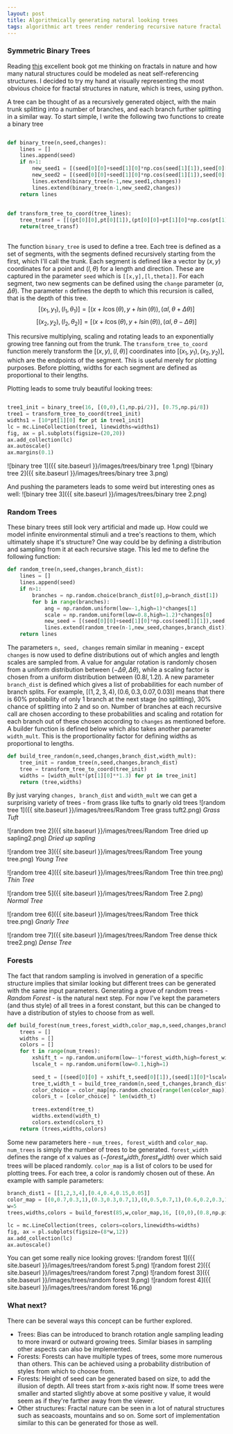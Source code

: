 ```yaml
---
layout: post
title: Algorithmically generating natural looking trees
tags: algorithmic art trees render rendering recursive nature fractal
---
```

### Symmetric Binary Trees
Reading [this](http://www.nbtindia.gov.in/books_detail__11__popular-science__1074__chaos-fractals-and-self-organisation.nbt) excellent book got me thinking on fractals in nature and how many natural structures could be modeled as neat self-referencing structures. I decided to try my hand at visually representing the most obvious choice for fractal structures in nature, which is trees, using python. 

A tree can be thought of as a recursively generated object, with the main trunk splitting into a number of branches, and each branch further splitting in a similar way. 
To start simple, I write the following two functions to create a binary tree
```python

def binary_tree(n,seed,changes):
    lines = []
    lines.append(seed)
    if n>1:
        new_seed1 = [(seed[0][0]+seed[1][0]*np.cos(seed[1][1]),seed[0][1]+seed[1][0]*np.sin(seed[1][1])),(seed[1][0]*changes[0],seed[1][1]+changes[1])]
        new_seed2 = [(seed[0][0]+seed[1][0]*np.cos(seed[1][1]),seed[0][1]+seed[1][0]*np.sin(seed[1][1])),(seed[1][0]*changes[0],seed[1][1]-changes[1])]
        lines.extend(binary_tree(n-1,new_seed1,changes))
        lines.extend(binary_tree(n-1,new_seed2,changes))
    return lines
	
	
def transform_tree_to_coord(tree_lines):
    tree_transf = [[(pt[0][0],pt[0][1]),(pt[0][0]+pt[1][0]*np.cos(pt[1][1]),pt[0][1]+pt[1][0]*np.sin(pt[1][1]))] for pt in tree_lines]
    return(tree_transf)
	
```

The function `binary_tree` is used to define a tree. Each tree is defined as a set of segments, with the segments defined recursively starting from the first, which I'll call the trunk. Each segment is defined like a vector by $(x,y)$ coordinates for a point and $(l,\theta)$ for a length and direction. These are captured in the parameter `seed` which is `[[x,y],[l,theta]]`. For each segment, two new segments can be defined using the `change` parameter $(\alpha,\Delta\theta)$. The parameter `n` defines the depth to which this recursion is called, that is the depth of this tree.
$$[(x_{1},y_{1}),(l_{1},{\theta}_{1})] = [(x + l\cos(\theta),y + l\sin(\theta)),({\alpha}l,\theta+\Delta\theta)] $$
$$[(x_{2},y_{2}),(l_{2},{\theta}_{2})] = [(x + l\cos(\theta),y + l\sin(\theta)),({\alpha}l,\theta-\Delta\theta)] $$

This recursive multiplying, scaling and rotating leads to an exponentially growing tree fanning out from the trunk.
The `transform_tree_to_coord` function merely transform the $[(x,y),(l,\theta)]$ coordinates into $[(x_1,y_1),(x_2,y_2)]$, which are the endpoints of the segment. This is useful merely for plotting purposes. Before plotting, widths for each segment are defined as proportional to their lengths.

Plotting leads to some truly beautiful looking trees:
```python

tree1_init = binary_tree(16, [(0,0),(1,np.pi/2)], [0.75,np.pi/8])
tree1 = transform_tree_to_coord(tree1_init)
widths1 = [10*pt[1][0] for pt in tree1_init]
lc = mc.LineCollection(tree1, linewidths=widths1)
fig, ax = pl.subplots(figsize=(20,20))
ax.add_collection(lc)
ax.autoscale()
ax.margins(0.1)

```
![binary tree 1]({{ site.baseurl }}/images/trees/binary tree 1.png)
![binary tree 2]({{ site.baseurl }}/images/trees/binary tree 3.png)

And pushing the parameters leads to some weird but interesting ones as well:
![binary tree 3]({{ site.baseurl }}/images/trees/binary tree 2.png)

### Random Trees
These binary trees still look very artificial and made up. How could we model infinite environmental stimuli and a tree's reactions to them, which ultimately shape it's structure? One way could be by defining a distribution and sampling from it at each recursive stage. This led me to define the following function:
```python
def random_tree(n,seed,changes,branch_dist):
    lines = []
    lines.append(seed)
    if n>1:
        branches = np.random.choice(branch_dist[0],p=branch_dist[1])
        for b in range(branches):
            ang = np.random.uniform(low=-1,high=1)*changes[1]
            scale = np.random.uniform(low=0.8,high=1.2)*changes[0]
            new_seed = [(seed[0][0]+seed[1][0]*np.cos(seed[1][1]),seed[0][1]+seed[1][0]*np.sin(seed[1][1])),(seed[1][0]*scale,seed[1][1]+ang)]
            lines.extend(random_tree(n-1,new_seed,changes,branch_dist))
    return lines
```

The parameters `n, seed, changes` remain similar in meaning - except `changes` is now used to define distributions out of which angles and length scales are sampled from. A value for angular rotation is randomly chosen from a uniform distribution between $(-\Delta\theta,\Delta\theta)$, while a scaling factor is chosen from a uniform distribution between $(0.8l,1.2l)$. A new parameter `branch_dist` is defined which gives a list of probabilities for each number of branch splits. For example, $[(1,2,3,4),(0.6,0.3,0.07,0.03)]$ means that there is $60\%$ probability of only 1 branch at the next stage (no splitting), $30\%$ chance of splitting into 2 and so on. Number of branches at each recursive call are chosen according to these probabilities and scaling and rotation for each branch out of these chosen according to `changes` as mentioned before. A builder function is defined below which also takes another parameter `width_mult`. This is the proportionality factor for defining widths as proportional to lengths. 

```python
def build_tree_random(n,seed,changes,branch_dist,width_mult):
    tree_init = random_tree(n,seed,changes,branch_dist)
    tree = transform_tree_to_coord(tree_init)
    widths = [width_mult*(pt[1][0]**1.3) for pt in tree_init]
    return (tree,widths)
```

By just varying `changes, branch_dist` and `width_mult` we can get a surprising variety of trees - from grass like tufts to gnarly old trees
![random tree 1]({{ site.baseurl }}/images/trees/Random Tree grass tuft2.png)
*Grass Tuft*

![random tree 2]({{ site.baseurl }}/images/trees/Random Tree dried up sapling2.png)
*Dried up sapling*

![random tree 3]({{ site.baseurl }}/images/trees/Random Tree young tree.png)
*Young Tree*

![random tree 4]({{ site.baseurl }}/images/trees/Random Tree thin tree.png)
*Thin Tree*

![random tree 5]({{ site.baseurl }}/images/trees/Random Tree 2.png)
*Normal Tree*

![random tree 6]({{ site.baseurl }}/images/trees/Random Tree thick tree.png)
*Gnarly Tree*

![random tree 7]({{ site.baseurl }}/images/trees/Random Tree dense thick tree2.png)
*Dense Tree*

### Forests

The fact that random sampling is involved in generation of a specific structure implies that similar looking but different trees can be generated with the same input parameters. Generating a grove of random trees - *Random Forest* - is the natural next step. For now I've kept the parameters (and thus style) of all trees in a forest constant, but this can be changed to have a distribution of styles to choose from as well. 
```python
def build_forest(num_trees,forest_width,color_map,n,seed,changes,branch_dist,width_mult):
    trees = []
    widths = []
    colors = []
    for t in range(num_trees):
        xshift_t = np.random.uniform(low=-1*forest_width,high=forest_width)
        lscale_t = np.random.uniform(low=0.1,high=1)
        
        seed_t = [(seed[0][0] + xshift_t,seed[0][1]),(seed[1][0]*lscale_t,seed[1][1])]
        tree_t,width_t = build_tree_random(n,seed_t,changes,branch_dist,width_mult)
        color_choice = color_map[np.random.choice(range(len(color_map)))]
        colors_t = [color_choice] * len(width_t)
        
        trees.extend(tree_t)
        widths.extend(width_t)
        colors.extend(colors_t)
    return (trees,widths,colors)
```
Some new parameters here - `num_trees, forest_width` and `color_map`. `num_trees` is simply the number of trees to be generated. `forest_width` defines the range of x values as $(-forest_width,forest_width)$ over which said trees will be placed randomly. `color_map` is a list of colors to be used for plotting trees. For each tree, a color is randomly chosen out of these. An example with sample parameters:

```python
branch_dist1 = [[1,2,3,4],[0.4,0.4,0.15,0.05]]
color_map = [(0,0.7,0.3,1),(0.3,0.3,0.7,1),(0,0.5,0.7,1),(0.6,0.2,0.3,1)]
w=5
trees,widths,colors = build_forest(85,w,color_map,16, [(0,0),(0.8,np.pi/2)], [0.75,np.pi/5],branch_dist1,15)

lc = mc.LineCollection(trees, colors=colors,linewidths=widths)
fig, ax = pl.subplots(figsize=(8*w,12))
ax.add_collection(lc)
ax.autoscale()
```

You can get some really nice looking groves:
![random forest 1]({{ site.baseurl }}/images/trees/random forest 5.png)
![random forest 2]({{ site.baseurl }}/images/trees/random forest 7.png)
![random forest 3]({{ site.baseurl }}/images/trees/random forest 9.png)
![random forest 4]({{ site.baseurl }}/images/trees/random forest 16.png)

### What next?

There can be several ways this concept can be further explored. 
* Trees: Bias can be introduced to branch rotation angle sampling leading to more inward or outward growing trees. Similar biases in sampling other aspects can also be implemented.
* Forests: Forests can have multiple types of trees, some more numerous than others. This can be achieved using a probability distribution of styles from which to choose from.
* Forests: Height of seed can be generated based on size, to add the illusion of depth. All trees start from x-axis right now. If some trees were smaller and started slightly above at some positive y value, it would seem as if they're farther away from the viewer.
* Other structures: Fractal nature can be seen in a lot of natural structures such as seacoasts, mountains and so on. Some sort of implementation similar to this can be generated for those as well. 

